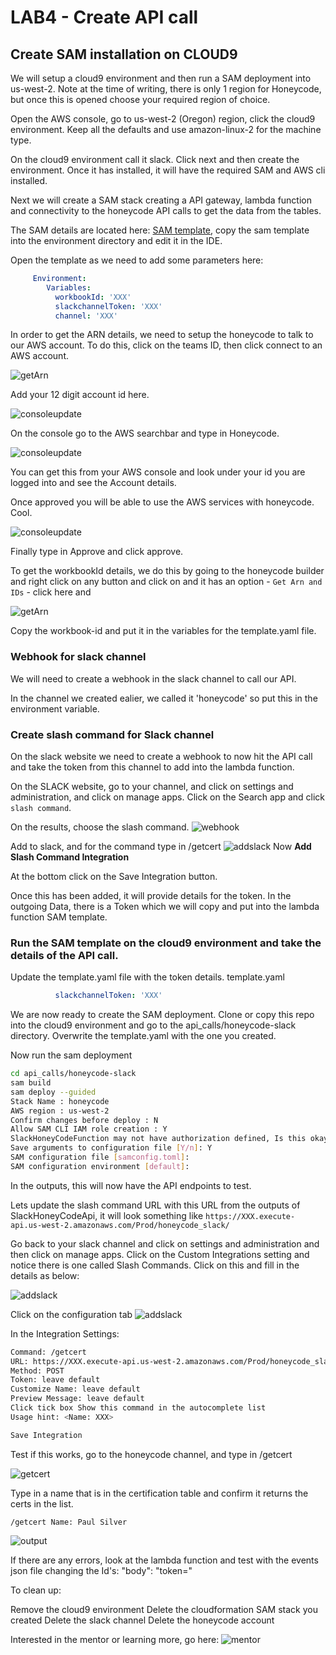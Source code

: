 # LAB4 - Create API call

## Create SAM installation on CLOUD9
We will setup a cloud9 environment and then run a SAM deployment into us-west-2. Note at the time of writing, there is only 1 region for Honeycode, but once this is opened choose your required region of choice. 

Open the AWS console, go to us-west-2 (Oregon) region, click the cloud9 environment. Keep all the defaults and use amazon-linux-2 for the machine type. 

On the cloud9 environment call it slack. Click next and then create the environment. Once it has installed, it will have the required SAM
 and AWS cli installed. 

Next we will create a SAM stack creating a API gateway, lambda function and connectivity to the honeycode API calls to get the data from the tables. 

The SAM details are located here: [SAM template](/api_calls/template.yaml), copy the sam template into the environment directory and edit it in the IDE. 

Open the template as we need to add some parameters here:
``` yaml
     Environment:
        Variables:
          workbookId: 'XXX'
          slackchannelToken: 'XXX'
          channel: 'XXX'
```

In order to get the ARN details, we need to setup the honeycode to talk to our AWS account. To do this, click on the teams ID, then click connect to an AWS account. 

![getArn](/images/accountaws.png)

Add your 12 digit account id here.

![consoleupdate](/images/gotoconsole.png)

On the console go to the AWS searchbar and type in Honeycode. 

![consoleupdate](/images/honey.png)

You can get this from your AWS console and look under your id you are logged into and see the Account details. 

Once approved you will be able to use the AWS services with honeycode. Cool. 

![consoleupdate](/images/accept.png)

Finally type in Approve and click approve.

To get the workbookId details, we do this by going to the honeycode builder and right click on any button and click on and it has an option - `Get Arn and IDs` - click here and 

![getArn](/images/getArn.png)


Copy the workbook-id and put it in the variables for the template.yaml file. 

### Webhook for slack channel
We will need to create a webhook in the slack channel to call our API.  

In the channel we created ealier, we called it 'honeycode' so put this in the environment variable. 



### Create slash command for Slack channel
On the slack website we need to create a webhook to now hit the API call and take the token from this channel to add into the lambda function. 

On the SLACK website, go to your channel, and click on settings and administration, and click on manage apps. Click on the Search app and click `slash command`. 

On the results, choose the slash command. 
![webhook](/images/webhooks.png)

Add to slack, and for the command type in /getcert
![addslack](/images/addslack.png) Now **Add Slash Command Integration**

At the bottom click on the Save Integration button. 

Once this has been added, it will provide details for the token. In the outgoing Data, there is a Token which we will copy and put into the lambda function SAM template.

### Run the SAM template on the cloud9 environment and take the details of the API call. 
Update the template.yaml file with the token details. 
template.yaml 
```yaml
          slackchannelToken: 'XXX'
```

We are now ready to create the SAM deployment.
Clone or copy this repo into the cloud9 environment and go to the api_calls/honeycode-slack directory. Overwrite the template.yaml with the one you created. 



Now run the sam deployment
```bash
cd api_calls/honeycode-slack
sam build
sam deploy --guided
Stack Name : honeycode
AWS region : us-west-2
Confirm changes before deploy : N
Allow SAM CLI IAM role creation : Y
SlackHoneyCodeFunction may not have authorization defined, Is this okay? : Y
Save arguments to configuration file [Y/n]: Y
SAM configuration file [samconfig.toml]:
SAM configuration environment [default]:
```

In the outputs, this will now have the API endpoints to test. 

Lets update the slash command URL with this URL from the outputs of SlackHoneyCodeApi, it will look something like `https://XXX.execute-api.us-west-2.amazonaws.com/Prod/honeycode_slack/`

Go back to your slack channel and click on settings and administration and then click on manage apps. Click on the Custom Integrations setting and notice there is one called Slash Commands. Click on this and fill in the details as below:

![addslack](/images/slack.png)

Click on the configuration tab 
![addslack](/images/configslack.png)

In the Integration Settings:
``` bash
Command: /getcert
URL: https://XXX.execute-api.us-west-2.amazonaws.com/Prod/honeycode_slack/
Method: POST
Token: leave default
Customize Name: leave default
Preview Message: leave default
Click tick box Show this command in the autocomplete list
Usage hint: <Name: XXX>

Save Integration

```
Test if this works, go to the honeycode channel, and type in /getcert

![getcert](/images/getcert.png)

Type in a name that is in the certification table and confirm it returns the certs in the list.

`/getcert Name: Paul Silver`

![output](/images/certname.png)

If there are any errors, look at the lambda function and test with the events json file changing the Id's: "body": "token=<Your token>"

To clean up:

Remove the cloud9 environment
Delete the cloudformation SAM stack you created
Delete the slack channel
Delete the honeycode account

Interested in the mentor or learning more, go here: 
![mentor](/images/DevAx.png)
